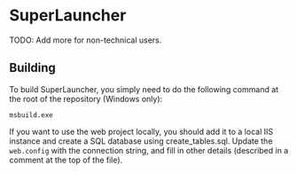 # SuperLauncher

TODO: Add more for non-technical users.

## Building

To build SuperLauncher, you simply need to do the following command at the root of the repository
(Windows only):

    msbuild.exe

If you want to use the web project locally, you should add it to a local IIS instance and create
a SQL database using create_tables.sql. Update the `web.config` with the connection string, and
fill in other details (described in a comment at the top of the file).